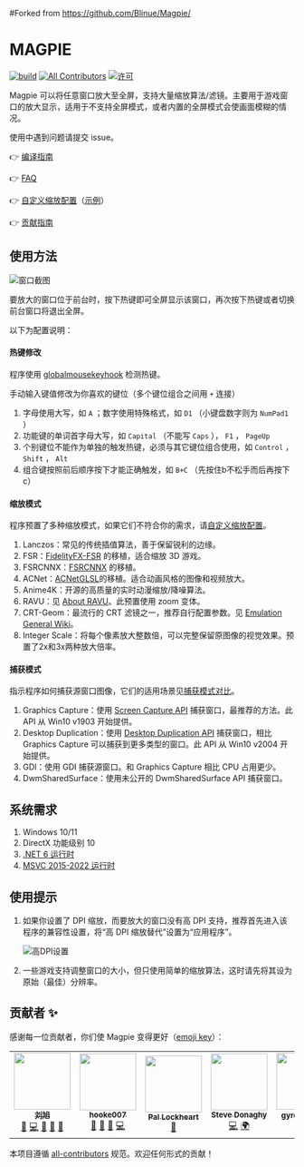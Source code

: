 #Forked from https://github.com/Blinue/Magpie/

# MAGPIE

[![build](https://github.com/Blinue/Magpie/actions/workflows/build.yml/badge.svg)](https://github.com/Blinue/Magpie/actions/workflows/build.yml)
[![All Contributors](https://img.shields.io/github/all-contributors/Blinue/Magpie)](#%E8%B4%A1%E7%8C%AE%E8%80%85-)
[![许可](https://img.shields.io/github/license/Blinue/Magpie)](./LICENSE)

Magpie 可以将任意窗口放大至全屏，支持大量缩放算法/滤镜。主要用于游戏窗口的放大显示，适用于不支持全屏模式，或者内置的全屏模式会使画面模糊的情况。

使用中遇到问题请提交 issue。

👉 [编译指南](https://github.com/Blinue/Magpie/wiki/编译指南)

👉 [FAQ](https://github.com/Blinue/Magpie/wiki/FAQ)

👉 [自定义缩放配置](https://github.com/Blinue/Magpie/wiki/自定义缩放配置)（[示例](https://gist.github.com/hooke007/818ecc88f18e229bca743b7ae48947ad)）

👉 [贡献指南](./CONTRIBUTING.md)

## 使用方法

![窗口截图](img/窗口截图.png)

要放大的窗口位于前台时，按下热键即可全屏显示该窗口，再次按下热键或者切换前台窗口将退出全屏。

以下为配置说明：

#### 热键修改

程序使用 [globalmousekeyhook](https://github.com/gmamaladze/globalmousekeyhook) 检测热键。

手动输入键值修改为你喜欢的键位（多个键位组合之间用 `+` 连接）

1. 字母使用大写，如 `A` ；数字使用特殊格式，如 `D1` （小键盘数字则为 `NumPad1` ）
2. 功能键的单词首字母大写，如 `Capital` （不能写 `Caps` ）， `F1` ， `PageUp`
3. 个别键位不能作为单独的触发热键，必须与其它键位组合使用，如 `Control` ， `Shift` ， `Alt`
4. 组合键按照前后顺序按下才能正确触发，如 `B+C` （先按住b不松手而后再按下c）

#### 缩放模式

程序预置了多种缩放模式，如果它们不符合你的需求，请[自定义缩放配置](https://github.com/Blinue/Magpie/wiki/自定义缩放配置)。

1. Lanczos：常见的传统插值算法，善于保留锐利的边缘。
2. FSR：[FidelityFX-FSR](https://github.com/GPUOpen-Effects/FidelityFX-FSR) 的移植，适合缩放 3D 游戏。
3. FSRCNNX：[FSRCNNX](https://github.com/igv/FSRCNN-TensorFlow) 的移植。
4. ACNet：[ACNetGLSL](https://github.com/TianZerL/ACNetGLSL)的移植。适合动画风格的图像和视频放大。
5. Anime4K：开源的高质量的实时动漫缩放/降噪算法。
6. RAVU：见 [About RAVU](https://github.com/bjin/mpv-prescalers#about-ravu)。此预置使用 zoom 变体。
7. CRT-Geom：最流行的 CRT 滤镜之一，推荐自行配置参数。见 [Emulation General Wiki](https://emulation.gametechwiki.com/index.php/CRT_Geom)。
8. Integer Scale：将每个像素放大整数倍，可以完整保留原图像的视觉效果。预置了2x和3x两种放大倍率。

#### 捕获模式

指示程序如何捕获源窗口图像，它们的适用场景见[捕获模式对比](https://github.com/Blinue/Magpie/wiki/捕获模式对比)。

1. Graphics Capture：使用 [Screen Capture API](https://docs.microsoft.com/en-us/windows/uwp/audio-video-camera/screen-capture) 捕获窗口，最推荐的方法。此 API 从 Win10 v1903 开始提供。
2. Desktop Duplication：使用 [Desktop Duplication API](https://docs.microsoft.com/en-us/windows/win32/direct3ddxgi/desktop-dup-api) 捕获窗口，相比 Graphics Capture 可以捕获到更多类型的窗口。此 API 从 Win10 v2004 开始提供。
3. GDI：使用 GDI 捕获源窗口。和 Graphics Capture 相比 CPU 占用更少。
4. DwmSharedSurface：使用未公开的 DwmSharedSurface API 捕获窗口。

## 系统需求

1. Windows 10/11
2. DirectX 功能级别 10
3. [.NET 6 运行时](https://dotnet.microsoft.com/download)
4. [MSVC 2015-2022 运行时](https://docs.microsoft.com/cpp/windows/latest-supported-vc-redist)

## 使用提示

1. 如果你设置了 DPI 缩放，而要放大的窗口没有高 DPI 支持，推荐首先进入该程序的兼容性设置，将“高 DPI 缩放替代”设置为“应用程序”。

   ![高DPI设置](img/高DPI设置.png)

2. 一些游戏支持调整窗口的大小，但只使用简单的缩放算法，这时请先将其设为原始（最佳）分辨率。

## 贡献者 ✨

感谢每一位贡献者，你们使 Magpie 变得更好（[emoji key](https://allcontributors.org/docs/en/emoji-key)）：

<!-- ALL-CONTRIBUTORS-LIST:START - Do not remove or modify this section -->
<!-- prettier-ignore-start -->
<!-- markdownlint-disable -->
<table>
  <tr>
    <td align="center"><a href="https://github.com/Blinue"><img src="https://avatars.githubusercontent.com/u/34770031?v=4?s=100" width="100px;" alt=""/><br /><sub><b>刘旭</b></sub></a><br /><a href="#maintenance-Blinue" title="Maintenance">🚧</a> <a href="https://github.com/Blinue/Magpie/commits?author=Blinue" title="Code">💻</a> <a href="https://github.com/Blinue/Magpie/pulls?q=is%3Apr+reviewed-by%3ABlinue" title="Reviewed Pull Requests">👀</a> <a href="https://github.com/Blinue/Magpie/commits?author=Blinue" title="Documentation">📖</a> <a href="#question-Blinue" title="Answering Questions">💬</a></td>
    <td align="center"><a href="https://github.com/hooke007"><img src="https://avatars.githubusercontent.com/u/41094733?v=4?s=100" width="100px;" alt=""/><br /><sub><b>hooke007</b></sub></a><br /><a href="https://github.com/Blinue/Magpie/commits?author=hooke007" title="Documentation">📖</a> <a href="#question-hooke007" title="Answering Questions">💬</a> <a href="#userTesting-hooke007" title="User Testing">📓</a> <a href="https://github.com/Blinue/Magpie/commits?author=hooke007" title="Code">💻</a></td>
    <td align="center"><a href="http://palxex.ys168.com"><img src="https://avatars.githubusercontent.com/u/58222?v=4?s=100" width="100px;" alt=""/><br /><sub><b>Pal Lockheart</b></sub></a><br /><a href="#userTesting-palxex" title="User Testing">📓</a></td>
    <td align="center"><a href="https://www.stevedonaghy.com/"><img src="https://avatars.githubusercontent.com/u/1029699?v=4?s=100" width="100px;" alt=""/><br /><sub><b>Steve Donaghy</b></sub></a><br /><a href="https://github.com/Blinue/Magpie/commits?author=neoKushan" title="Code">💻</a> <a href="#translation-neoKushan" title="Translation">🌍</a></td>
    <td align="center"><a href="http://gyrojeff.top"><img src="https://avatars.githubusercontent.com/u/30655701?v=4?s=100" width="100px;" alt=""/><br /><sub><b>gyro永不抽风</b></sub></a><br /><a href="https://github.com/Blinue/Magpie/commits?author=JeffersonQin" title="Code">💻</a></td>
    <td align="center"><a href="https://github.com/ButtERRbrod"><img src="https://avatars.githubusercontent.com/u/89013889?v=4?s=100" width="100px;" alt=""/><br /><sub><b>ButtERRbrod</b></sub></a><br /><a href="#translation-ButtERRbrod" title="Translation">🌍</a></td>
  </tr>
</table>

<!-- markdownlint-restore -->
<!-- prettier-ignore-end -->

<!-- ALL-CONTRIBUTORS-LIST:END -->

本项目遵循 [all-contributors](https://github.com/all-contributors/all-contributors) 规范。欢迎任何形式的贡献！
